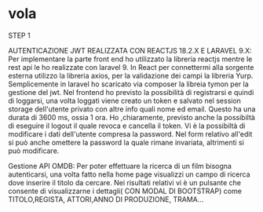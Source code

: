 # vola
STEP 1

AUTENTICAZIONE JWT REALIZZATA CON REACTJS 18.2.X E LARAVEL 9.X: Per implementare la parte front end ho utilizzato la libreria reactjs mentre le rest api le ho realizzate con laravel 9. In React per connettermi alla sorgente esterna utilizzo la libreria axios, per la validazione dei campi la libreria Yurp. Semplicemente in laravel ho scaricato via composer la libreia tymon per la gestione del jwt. Nel frontend ho previsto la possibilità di registrarsi e quindi di loggarsi, una volta loggati viene creato un token e salvato nel session storage dell'utente privato con altre info quali nome ed email. Questo ha una durata di 3600 ms, ossia 1 ora. Ho ,chiaramente, previsto anche la possibiltà di eseguire il logout il quale revoca e cancella il token. Vi è la possibiltà di modificare i dati dell'utente compresa la password. Nel form relativo all'edit si può anche omettere la password la quale rimane invariata, altrimenti si può modificare.

Gestione API OMDB: Per poter effettuare la ricerca di un film bisogna autenticarsi, una volta fatto nella home page visualizzi un campo di ricerca dove inserire il titolo da cercare. Nei risultati relativi vi è un pulsante che consente di visualizzarne i dettagli( CON MODAL DI BOOTSTRAP) come TITOLO,REGISTA, ATTORI,ANNO DI PRODUZIONE, TRAMA...
